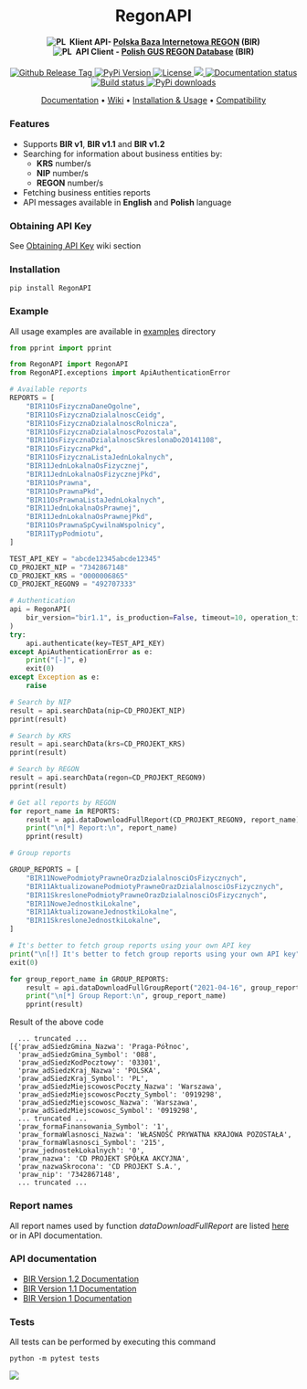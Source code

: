 <h1 align="center">
  <a>
    RegonAPI
  </a>
  <br>
</h1>

<h4 align="center">
  <img src="https://rolzwy7.github.io/cdn/flags/pl.png" alt="PL">
    &nbsp;Klient API- <a href="https://api.stat.gov.pl/Home/RegonApi">Polska Baza Internetowa REGON</a> (BIR)
  <br>
  <img src="https://rolzwy7.github.io/cdn/flags/en.png" alt="PL">
    &nbsp;API Client - <a href="https://api.stat.gov.pl/Home/RegonApi">Polish GUS REGON Database</a> (BIR)
</h4>

<p align="center">
  <a href="https://github.com/rolzwy7/RegonAPI/releases">
    <img src="https://img.shields.io/github/tag/rolzwy7/RegonAPI.svg" alt="Github Release Tag">
  </a>
  <a href="https://pypi.org/project/RegonAPI/">
    <img src="https://img.shields.io/pypi/v/RegonAPI.svg" alt="PyPi Version">
  </a>
  <a href="LICENSE">
    <img src="https://img.shields.io/github/license/rolzwy7/RegonAPI.svg" alt="License">
  </a>
  <a href="https://github.com/rolzwy7/RegonAPI/issues?utf8=%E2%9C%93&q=is%3Aissue+is%3Aclosed" alt="Closed issues">
    <img src="https://img.shields.io/github/issues-closed-raw/rolzwy7/RegonAPI.svg">
  </a>
  <a href='https://regonapi.readthedocs.io/en/latest/?badge=latest'>
    <img src='https://readthedocs.org/projects/regonapi/badge/?version=latest' alt='Documentation status' />
  </a>
  <a href='#travis'>
    <img src='https://img.shields.io/travis/com/rolzwy7/RegonAPI.svg' alt='Build status' />
  </a>
  <a href='#pypi_downloads'>
    <img src='https://img.shields.io/pypi/dm/RegonAPI' alt='PyPi downloads' />
  </a>
</p>

<p align="center">
  <a href="https://regonapi.readthedocs.io/en/latest/">Documentation</a> •
  <a href="https://github.com/rolzwy7/RegonAPI/wiki">Wiki</a> •
  <a href="https://github.com/rolzwy7/RegonAPI/wiki/Installation-&-Usage">Installation & Usage</a> •
  <a href="https://github.com/rolzwy7/RegonAPI/wiki/Compatibility">Compatibility</a>
</p>


### Features
- Supports **BIR v1**, **BIR v1.1** and **BIR v1.2**
- Searching for information about business entities by:
  - **KRS** number/s
  - **NIP** number/s
  - **REGON** number/s
- Fetching business entities reports
- API messages available in **English** and **Polish** language

### Obtaining API Key
See [Obtaining API Key](https://github.com/rolzwy7/RegonAPI/wiki/Obtaining-API-Key) wiki section

### Installation

```
pip install RegonAPI
```

### Example
All usage examples are available in [examples](https://github.com/rolzwy7/RegonAPI/tree/master/examples) directory
```python
from pprint import pprint

from RegonAPI import RegonAPI
from RegonAPI.exceptions import ApiAuthenticationError

# Available reports
REPORTS = [
    "BIR11OsFizycznaDaneOgolne",
    "BIR11OsFizycznaDzialalnoscCeidg",
    "BIR11OsFizycznaDzialalnoscRolnicza",
    "BIR11OsFizycznaDzialalnoscPozostala",
    "BIR11OsFizycznaDzialalnoscSkreslonaDo20141108",
    "BIR11OsFizycznaPkd",
    "BIR11OsFizycznaListaJednLokalnych",
    "BIR11JednLokalnaOsFizycznej",
    "BIR11JednLokalnaOsFizycznejPkd",
    "BIR11OsPrawna",
    "BIR11OsPrawnaPkd",
    "BIR11OsPrawnaListaJednLokalnych",
    "BIR11JednLokalnaOsPrawnej",
    "BIR11JednLokalnaOsPrawnejPkd",
    "BIR11OsPrawnaSpCywilnaWspolnicy",
    "BIR11TypPodmiotu",
]

TEST_API_KEY = "abcde12345abcde12345"
CD_PROJEKT_NIP = "7342867148"
CD_PROJEKT_KRS = "0000006865"
CD_PROJEKT_REGON9 = "492707333"

# Authentication
api = RegonAPI(
    bir_version="bir1.1", is_production=False, timeout=10, operation_timeout=10
)
try:
    api.authenticate(key=TEST_API_KEY)
except ApiAuthenticationError as e:
    print("[-]", e)
    exit(0)
except Exception as e:
    raise

# Search by NIP
result = api.searchData(nip=CD_PROJEKT_NIP)
pprint(result)

# Search by KRS
result = api.searchData(krs=CD_PROJEKT_KRS)
pprint(result)

# Search by REGON
result = api.searchData(regon=CD_PROJEKT_REGON9)
pprint(result)

# Get all reports by REGON
for report_name in REPORTS:
    result = api.dataDownloadFullReport(CD_PROJEKT_REGON9, report_name)
    print("\n[*] Report:\n", report_name)
    pprint(result)

# Group reports

GROUP_REPORTS = [
    "BIR11NowePodmiotyPrawneOrazDzialalnosciOsFizycznych",
    "BIR11AktualizowanePodmiotyPrawneOrazDzialalnosciOsFizycznych",
    "BIR11SkreslonePodmiotyPrawneOrazDzialalnosciOsFizycznych",
    "BIR11NoweJednostkiLokalne",
    "BIR11AktualizowaneJednostkiLokalne",
    "BIR11SkresloneJednostkiLokalne",
]

# It's better to fetch group reports using your own API key
print("\n[!] It's better to fetch group reports using your own API key")
exit(0)

for group_report_name in GROUP_REPORTS:
    result = api.dataDownloadFullGroupReport("2021-04-16", group_report_name)
    print("\n[*] Group Report:\n", group_report_name)
    pprint(result)
```

Result of the above code

```
  ... truncated ...
[{'praw_adSiedzGmina_Nazwa': 'Praga-Północ',
  'praw_adSiedzGmina_Symbol': '088',
  'praw_adSiedzKodPocztowy': '03301',
  'praw_adSiedzKraj_Nazwa': 'POLSKA',
  'praw_adSiedzKraj_Symbol': 'PL',
  'praw_adSiedzMiejscowoscPoczty_Nazwa': 'Warszawa',
  'praw_adSiedzMiejscowoscPoczty_Symbol': '0919298',
  'praw_adSiedzMiejscowosc_Nazwa': 'Warszawa',
  'praw_adSiedzMiejscowosc_Symbol': '0919298',
  ... truncated ...
  'praw_formaFinansowania_Symbol': '1',
  'praw_formaWlasnosci_Nazwa': 'WŁASNOŚĆ PRYWATNA KRAJOWA POZOSTAŁA',
  'praw_formaWlasnosci_Symbol': '215',
  'praw_jednostekLokalnych': '0',
  'praw_nazwa': 'CD PROJEKT SPÓŁKA AKCYJNA',
  'praw_nazwaSkrocona': 'CD PROJEKT S.A.',
  'praw_nip': '7342867148',
  ... truncated ...
```

### Report names
All report names used by function <i>dataDownloadFullReport</i> are listed <a href="https://github.com/rolzwy7/RegonAPI/wiki/Report-names">here</a> or in API documentation.

### API documentation
- [BIR Version 1.2 Documentation](https://api.stat.gov.pl/Home/RegonApi)
- [BIR Version 1.1 Documentation](https://api.stat.gov.pl/Home/RegonApi)
- [BIR Version 1 Documentation](https://api.stat.gov.pl/Home/RegonApi)

### Tests
All tests can be performed by executing this command
```
python -m pytest tests
```

<img src="http://bit.ly/2xlhl2x">
